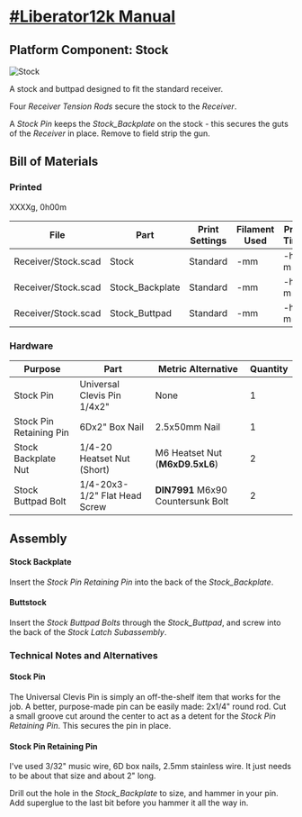 # [\#Liberator12k Manual](../README.md)

## Platform Component: Stock

![Stock](Stock.png)

A stock and buttpad designed to fit the standard receiver.

Four *Receiver Tension Rods* secure the stock to the *Receiver*.

A *Stock Pin* keeps the *Stock_Backplate* on the stock - this secures the guts
of the *Receiver* in place. Remove to field strip the gun.

Bill of Materials
-----------------
### Printed
XXXXg, 0h00m

| File                | Part             | Print Settings | Filament Used | Print Time |
|---------------------|------------------|----------------|---------------|------------|
| Receiver/Stock.scad | Stock            | Standard       | -mm           | -h-m       |
| Receiver/Stock.scad | Stock_Backplate  | Standard       | -mm           | -h-m       |
| Receiver/Stock.scad | Stock_Buttpad    | Standard       | -mm           | -h-m       |

### Hardware

| Purpose                  | Part                          | Metric Alternative                     | Quantity |
|--------------------------|-------------------------------|----------------------------------------|----------|
| Stock Pin                | Universal Clevis Pin 1/4x2"   | None                                   | 1        |
| Stock Pin Retaining Pin  | 6Dx2" Box Nail                | 2.5x50mm Nail                          | 1        |
| Stock Backplate Nut      | 1/4-20 Heatset Nut (Short)    | M6 Heatset Nut (**M6xD9.5xL6**)        | 2        |
| Stock Buttpad Bolt       | 1/4-20x3-1/2" Flat Head Screw | **DIN7991** M6x90 Countersunk Bolt     | 2        |

## Assembly

#### Stock Backplate
Insert the *Stock Pin Retaining Pin* into the back of the *Stock_Backplate*.

#### Buttstock
Insert the *Stock Buttpad Bolts* through the *Stock_Buttpad*, and screw
into the back of the *Stock Latch Subassembly*.


### Technical Notes and Alternatives

#### Stock Pin
The Universal Clevis Pin is simply an off-the-shelf item that works for the job.
A better, purpose-made pin can be easily made: 2x1/4" round rod.
Cut a small groove cut around the center to act as a detent for the
 *Stock Pin Retaining Pin*. This secures the pin in place.

#### Stock Pin Retaining Pin
I've used 3/32" music wire, 6D box nails, 2.5mm stainless wire.
It just needs to be about that size and about 2" long.

Drill out the hole in the *Stock_Backplate* to size, and hammer in your pin.
Add superglue to the last bit before you hammer it all the way in.